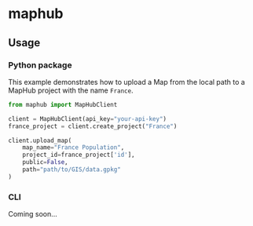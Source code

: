 # maphub

## Usage

### Python package
This example demonstrates how to upload a Map from the local path to a MapHub project with the name `France`.
```python 
from maphub import MapHubClient

client = MapHubClient(api_key="your-api-key")
france_project = client.create_project("France")

client.upload_map(
    map_name="France Population",
    project_id=france_project['id'],
    public=False,
    path="path/to/GIS/data.gpkg"
)
```

### CLI
Coming soon...

